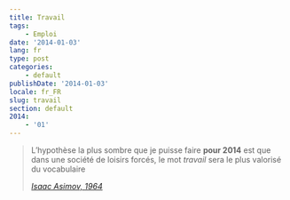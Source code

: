 ```yaml
---
title: Travail
tags:
    - Emploi
date: '2014-01-03'
lang: fr
type: post
categories:
    - default
publishDate: '2014-01-03'
locale: fr_FR
slug: travail
section: default
2014:
    - '01'
---
```


> L’hypothèse la plus sombre que je puisse faire **pour 2014** est que dans une société de loisirs forcés, le mot _travail_ sera le plus valorisé du vocabulaire  
>
> <cite>[Isaac Asimov, 1964](http://www.framablog.org/index.php/post/2013/08/29/asimov-2014 "Comment Isaac Asimov voyait 2014 en 1964")</cite>
